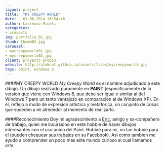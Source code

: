 ```yaml
---
layout: project
title:  "MY CREEPY WORLD"
date:   01-08-2014 16:54:46
author: Laureano Miceli
categories:
- proyecto
img: portfolio_02.jpg
thumb: thumb02.jpg
carousel:
- mycreepyworld01.jpg
- mycreepyworld02.jpg
client: proyecto propio
website: http://aluknot.github.io/assets/files/mycreepyworld.jpg
tags: paint, windows 8
---
```

####MY CREEPY WORLD
<i>My Creepy World</i> es el nombre adjudicado a este dibujo. Un dibujo realizado puramente en <b>PAINT</b> (especificamente de la version que viene con Windows 8, que debe ser igual o similar al del Windows 7 pero un tanto ventajozo en comparacion al de Windows XP). En él, reflejo a modo de expresion artistica y metaforica, un conjunto de cosas que suceden a mi alrededor al momento de realizarlo.

####Reconocimiento
Doy mi agradecimiento a <a href="https://www.facebook.com/eric.natale.5?fref=ts">Eric</a>, amigo y ex-compañero de trabajo, quien me incursiono en este hobbie de hacer dibujos interesantes con el uso unico del Paint. Hobbie para mi, no tan hobbie para el (pueden chequear <a href="https://www.facebook.com/eric.natale.5/photos_all">sus trabajos</a> en su Facebook). Asi como tambien me ayudo a comprender un poco mas este mundo curioso al cual llamamos <i>arte</i>.